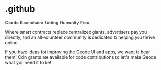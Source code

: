 # .github
Geode Blockchain: Setting Humanity Free.

Where smart contracts replace centralized giants, advertisers pay you directly, and an all-volunteer community is dedicated to helping you thrive online.

If you have ideas for improving the Geode UI and apps, we want to hear them! Coin grants are available for code contributions so let's make Geode what you need it to be!
